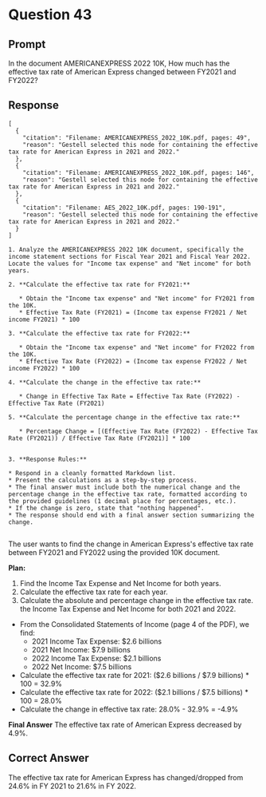 # Question 43

## Prompt

In the document AMERICANEXPRESS 2022 10K, How much has the effective tax rate of American Express changed between FY2021 and FY2022?

## Response

```results
[
  {
    "citation": "Filename: AMERICANEXPRESS_2022_10K.pdf, pages: 49",
    "reason": "Gestell selected this node for containing the effective tax rate for American Express in 2021 and 2022."
  },
  {
    "citation": "Filename: AMERICANEXPRESS_2022_10K.pdf, pages: 146",
    "reason": "Gestell selected this node for containing the effective tax rate for American Express in 2021 and 2022."
  },
  {
    "citation": "Filename: AES_2022_10K.pdf, pages: 190-191",
    "reason": "Gestell selected this node for containing the effective tax rate for American Express in 2021 and 2022."
  }
]
```

```cot
1. Analyze the AMERICANEXPRESS 2022 10K document, specifically the income statement sections for Fiscal Year 2021 and Fiscal Year 2022.  Locate the values for "Income tax expense" and "Net income" for both years.

2. **Calculate the effective tax rate for FY2021:**

   * Obtain the "Income tax expense" and "Net income" for FY2021 from the 10K.
   * Effective Tax Rate (FY2021) = (Income tax expense FY2021 / Net income FY2021) * 100

3. **Calculate the effective tax rate for FY2022:**

   * Obtain the "Income tax expense" and "Net income" for FY2022 from the 10K.
   * Effective Tax Rate (FY2022) = (Income tax expense FY2022 / Net income FY2022) * 100

4. **Calculate the change in the effective tax rate:**

   * Change in Effective Tax Rate = Effective Tax Rate (FY2022) - Effective Tax Rate (FY2021)

5. **Calculate the percentage change in the effective tax rate:**

   * Percentage Change = [(Effective Tax Rate (FY2022) - Effective Tax Rate (FY2021)) / Effective Tax Rate (FY2021)] * 100


3. **Response Rules:**

* Respond in a cleanly formatted Markdown list.
* Present the calculations as a step-by-step process.
* The final answer must include both the numerical change and the percentage change in the effective tax rate, formatted according to the provided guidelines (1 decimal place for percentages, etc.).
* If the change is zero, state that "nothing happened".
* The response should end with a final answer section summarizing the change.


```

The user wants to find the change in American Express's effective tax rate between FY2021 and FY2022 using the provided 10K document.

**Plan:**

1. Find the Income Tax Expense and Net Income for both years.
2. Calculate the effective tax rate for each year.
3. Calculate the absolute and percentage change in the effective tax rate. the Income Tax Expense and Net Income for both 2021 and 2022.

- From the Consolidated Statements of Income (page 4 of the PDF), we find:
  - 2021 Income Tax Expense: $2.6 billions
  - 2021 Net Income: $7.9 billions
  - 2022 Income Tax Expense: $2.1 billions
  - 2022 Net Income: $7.5 billions
- Calculate the effective tax rate for 2021: ($2.6 billions / $7.9 billions) \* 100 = 32.9%
- Calculate the effective tax rate for 2022: ($2.1 billions / $7.5 billions) \* 100 = 28.0%
- Calculate the change in effective tax rate: 28.0% - 32.9% = -4.9%

**Final Answer**
The effective tax rate of American Express decreased by 4.9%.

## Correct Answer

The effective tax rate for American Express has changed/dropped from 24.6% in FY 2021 to 21.6% in FY 2022.
